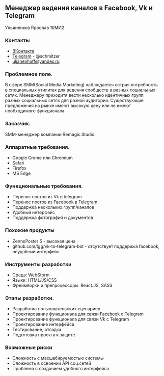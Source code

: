 ## Менеджер ведения каналов в Facebook, Vk и Telegram
Ульяненков Ярослав 10МИ2
### Контакты
* [ВКонтакте](https://vk.com/schmitzer)
* [Telegram](https://t.me/schmitzer) - @schmitzer
* uljanenhoff@yandex.ru

### Проблемное поле. 
В сфере SMM(Social Media Marketing) наблюдается острая потребность в специальных утилитах для ведения сообществ в разных социальных сетях. Менеджеру приходитя вести несколько идентичных групп разных социальных сетях для разной аудитории. Существующие предложения на рынке имеют высокую цену или не имеют необходимого функционала.

### Заказчик.
SMM-менеджер компании Remagic.Studio.

### Аппаратные требования.
* Google Crome или Chromium
* Safari
* Firefox
* MS Edge

### Функциональные требования.
* Перенос постов из Vk в telegram
* Перенос постов из Facebook в Telegram
* Поддержка нескольких групп/каналов
* Удобный интерфейс
* Поддержка фотографий и документов

### Похожие продукты
* ZennoPoster 5 - высокая цена
* github.com/lgg/vk-to-telegram-bot - отсутствует поддержка facebook, неудобный интерфейс

### Инструменты разработки
* Среда: WebStorm
* Языки: HTML/JS/CSS
* Фреймворки и препроцессоры: React.JS, SASS

### Этапы разработки.
* Разработка пользовательских сценариев
* Проектирование функционала для связи Facebook с Telegram
* Проектирование функционала для связи Vk c Telegram
* Проектирование интерфейса
* Тестирование, отладка
* Подготовка проекта к защите.

### Возможные риски
* Сложность с масшабируемостью системы
* Сложность в освоении API соц.сетей
* Проблема с созданием удобного интерфейса
